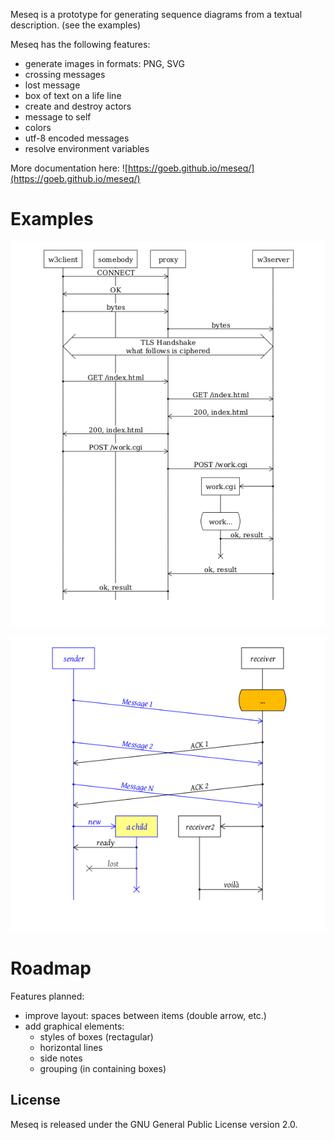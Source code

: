
Meseq is a prototype for generating sequence diagrams from a textual description.
(see the examples)

Meseq has the following features:
- generate images in formats: PNG, SVG
- crossing messages
- lost message
- box of text on a life line
- create and destroy actors
- message to self
- colors
- utf-8 encoded messages
- resolve environment variables

More documentation here: ![https://goeb.github.io/meseq/](https://goeb.github.io/meseq/)

# Examples

![Example 1](https://raw.githubusercontent.com/goeb/meseq/master/examples/example_web.png)

![Example with colors](https://raw.githubusercontent.com/goeb/meseq/master/examples/example_color.png)

# Roadmap

Features planned:

* improve layout: spaces between items (double arrow, etc.)
* add graphical elements:
	* styles of boxes (rectagular)
	* horizontal lines
	* side notes
	* grouping (in containing boxes)

## License

Meseq is released under the GNU General Public License version 2.0.


